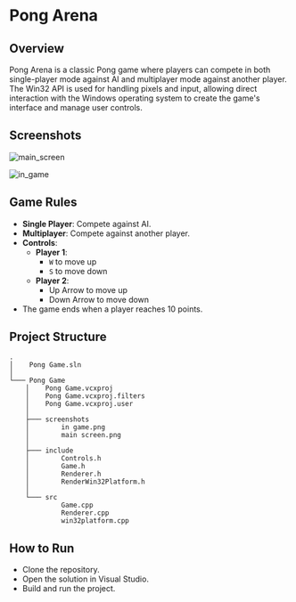 # Pong Arena

## Overview
Pong Arena is a classic Pong game where players can compete in both single-player mode against AI and multiplayer mode against another player.
The Win32 API is used for handling pixels and input, allowing direct interaction with the Windows operating system to create the game's interface and manage user controls.

## Screenshots

![main_screen](https://github.com/user-attachments/assets/b12bf918-f7df-4985-8cd3-d2ed015a484a)

![in_game](https://github.com/user-attachments/assets/190f5502-29e3-418f-b149-7d716cb31ca0)

## Game Rules
- **Single Player**: Compete against AI.
- **Multiplayer**: Compete against another player.
- **Controls**:
  - **Player 1**: 
    - `W` to move up
    - `S` to move down
  - **Player 2**: 
    - Up Arrow to move up
    - Down Arrow to move down
- The game ends when a player reaches 10 points.

## Project Structure
```
.
│    Pong Game.sln
│
└─── Pong Game
    │    Pong Game.vcxproj
    │    Pong Game.vcxproj.filters
    │    Pong Game.vcxproj.user
    │
    ├─── screenshots
    │        in game.png
    │        main screen.png
    │
    ├─── include
    │        Controls.h
    │        Game.h
    │        Renderer.h
    │        RenderWin32Platform.h
    │
    └─── src
             Game.cpp
             Renderer.cpp
             win32platform.cpp

```
## How to Run
- Clone the repository.
- Open the solution in Visual Studio.
- Build and run the project.
